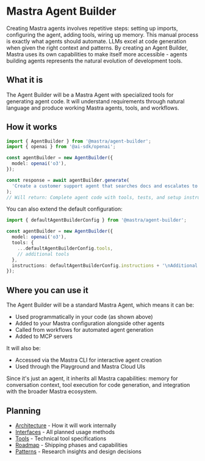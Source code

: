 # Mastra Agent Builder

Creating Mastra agents involves repetitive steps: setting up imports, configuring the agent, adding tools, wiring up memory. This manual process is exactly what agents should automate. LLMs excel at code generation when given the right context and patterns. By creating an Agent Builder, Mastra uses its own capabilities to make itself more accessible - agents building agents represents the natural evolution of development tools.

## What it is

The Agent Builder will be a Mastra Agent with specialized tools for generating agent code. It will understand requirements through natural language and produce working Mastra agents, tools, and workflows.

## How it works

```typescript
import { AgentBuilder } from '@mastra/agent-builder';
import { openai } from '@ai-sdk/openai';

const agentBuilder = new AgentBuilder({
  model: openai('o3'),
});

const response = await agentBuilder.generate(
  'Create a customer support agent that searches docs and escalates to Linear',
);
// Will return: Complete agent code with tools, tests, and setup instructions
```

You can also extend the default configuration:

```typescript
import { defaultAgentBuilderConfig } from '@mastra/agent-builder';

const agentBuilder = new AgentBuilder({
  model: openai('o3'),
  tools: {
    ...defaultAgentBuilderConfig.tools,
    // additional tools
  },
  instructions: defaultAgentBuilderConfig.instructions + '\nAdditional custom instructions.',
});
```

## Where you can use it

The Agent Builder will be a standard Mastra Agent, which means it can be:

- Used programmatically in your code (as shown above)
- Added to your Mastra configuration alongside other agents
- Called from workflows for automated agent generation
- Added to MCP servers

It will also be:

- Accessed via the Mastra CLI for interactive agent creation
- Used through the Playground and Mastra Cloud UIs

Since it's just an agent, it inherits all Mastra capabilities: memory for conversation context, tool execution for code generation, and integration with the broader Mastra ecosystem.

## Planning

- [Architecture](./ARCHITECTURE.md) - How it will work internally
- [Interfaces](./INTERFACES.md) - All planned usage methods
- [Tools](./TOOLS.md) - Technical tool specifications
- [Roadmap](./ROADMAP.md) - Shipping phases and capabilities
- [Patterns](./PATTERNS.md) - Research insights and design decisions

